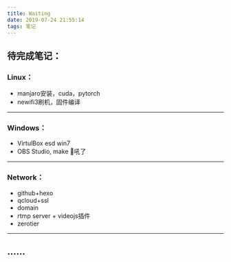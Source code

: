 ```yaml
---
title: Waiting
date: 2019-07-24 21:55:14
tags: 笔记
---
```

## 待完成笔记：

### Linux：
- manjaro安装，cuda，pytorch
- newifi3刷机，固件编译
----------------------
### Windows：
- VirtulBox esd win7
- OBS Studio, make :frog:吼了
----------------------
### Network：
- github+hexo
- qcloud+ssl
- domain
- rtmp server + videojs插件
- zerotier
----------------------

## ......